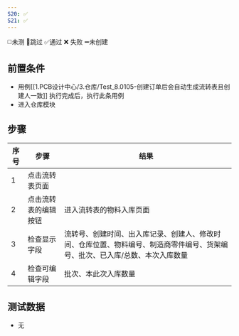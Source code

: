 ```yaml
---
S20: ✅
S21: ✅
---
```

◻️未测    🚫跳过     ✅通过    ❌ 失败    ➖未创建
 
## 前置条件

- 用例[[1.PCB设计中心/3.仓库/Test_8.0105-创建订单后会自动生成流转表且创建人一致]]  执行完成后，执行此条用例
- 进入仓库模块

## 步骤

| 序号  | 步骤         | 结果                                                              |
| --- | ---------- | --------------------------------------------------------------- |
| 1   | 点击流转表页面    |                                                                 |
| 2   | 点击流转表的编辑按钮 | 进入流转表的物料入库页面                                                    |
| 3   | 检查显示字段     | 流转号、创建时间、出入库记录、创建人、修改时间、仓库位置、物料编号、制造商零件编号、货架编号、批次、已入库/总数、本次入库数量 |
| 4   | 检查可编辑字段    | 批次、本此次入库数量                                                      |

## 测试数据

- 无
